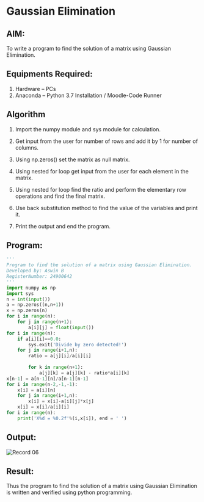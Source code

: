 # Gaussian Elimination

## AIM:
To write a program to find the solution of a matrix using Gaussian Elimination.

## Equipments Required:
1. Hardware – PCs
2. Anaconda – Python 3.7 Installation / Moodle-Code Runner

## Algorithm
 1. Import the numpy module and sys module for calculation.
 
 2. Get input from the user for number of rows and add it by 1 for number of columns.
 
 3. Using np.zeros() set the matrix as null matrix.
 
 4. Using nested for loop get input from the user for each element in the matrix.
 
 5. Using nested for loop find the ratio and perform the elementary row operations and find the final matrix.
 
 6. Use back substitution method to find the value of the variables and print it.
 
 7. Print the output and end the program.

## Program:
```python
'''
Program to find the solution of a matrix using Gaussian Elimination.
Developed by: Aswin B
RegisterNumber: 24900642
'''
import numpy as np
import sys
n = int(input())
a = np.zeros((n,n+1))
x = np.zeros(n)
for i in range(n):
    for j in range(n+1):
        a[i][j] = float(input())
for i in range(n):
    if a[i][i]==0.0:
        sys.exit('Divide by zero detected!')
    for j in range(i+1,n):
        ratio = a[j][i]/a[i][i]
        
        for k in range(n+1):
            a[j][k] = a[j][k] - ratio*a[i][k]
x[n-1] = a[n-1][n]/a[n-1][n-1]
for i in range(n-2,-1,-1):
    x[i] = a[i][n]
    for j in range(i+1,n):
        x[i] = x[i]-a[i][j]*x[j]
    x[i] = x[i]/a[i][i]
for i in range(n):
    print('X%d = %0.2f'%(i,x[i]), end = ' ')
```

## Output:
![Record 06](https://github.com/user-attachments/assets/41d5f271-35f7-4c52-ab34-ad946d360fad)



## Result:
Thus the program to find the solution of a matrix using Gaussian Elimination is written and verified using python programming.

